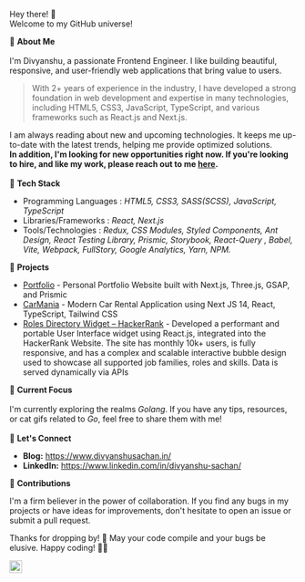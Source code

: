 Hey there! 👋  
Welcome to my GitHub universe!

🌟  **About Me** <br>
<br>
I'm Divyanshu, a passionate Frontend Engineer. I like building beautiful, responsive, and user-friendly web applications that bring value to users. 

> With 2+ years of experience in the industry, I have developed a strong
> foundation in web development and expertise in many technologies,
> including HTML5, CSS3, JavaScript, TypeScript, and various frameworks
> such as React.js and Next.js.

I am always reading about new and upcoming technologies. It keeps me up-to-date with the latest trends, helping me provide optimized solutions.<br>
**In addition, I'm looking for new opportunities right now. If you're looking to hire, and like my work, please reach out to me [here](mailto:divyanshusachan147@gmail.com).**
<br>
<br>
🚀  **Tech Stack**<br>

 - Programming Languages : *HTML5, CSS3, SASS(SCSS), JavaScript, TypeScript*
 - Libraries/Frameworks : *React, Next.js* 
 - Tools/Technologies : *Redux, CSS Modules, Styled Components, Ant Design, React Testing Library, Prismic, Storybook, React-Query , Babel, Vite, Webpack, FullStory, Google Analytics, Yarn, NPM.*

🎨  **Projects**
- [Portfolio](https://www.divyanshusachan.in/) - Personal Portfolio Website built with Next.js, Three.js, GSAP, and Prismic
- [CarMania](https://divyanshu-car-mania.vercel.app/) - Modern Car Rental Application using Next JS 14, React, TypeScript, Tailwind CSS
- [Roles Directory Widget – HackerRank](https://www.hackerrank.com/roles-directory/) - Developed a performant and portable User Interface widget using React.js, integrated into the HackerRank Website. The site has monthly 10k+ users, is fully responsive, and has a complex and scalable interactive bubble design used to showcase all supported job families, roles and skills. Data is served dynamically via APIs

🌱  **Current Focus**
<br>
<br>
I'm currently exploring the realms *Golang*. If you have any tips, resources, or cat gifs related to *Go*, feel free to share them with me!
<br>
<br>
🤝  **Let's Connect**
<br>
- **Blog:** https://www.divyanshusachan.in/
- **LinkedIn:** https://www.linkedin.com/in/divyanshu-sachan/
  

🙌 **Contributions**
  
I'm a firm believer in the power of collaboration. If you find any bugs in my projects or have ideas for improvements, don't hesitate to open an issue or submit a pull request.

Thanks for dropping by! 🚀 May your code compile and your bugs be elusive. Happy coding! 💃🏻

[<img align="left" alt="Instagram" width="22px" src="https://cdn.jsdelivr.net/npm/simple-icons@v3/icons/instagram.svg" />][instagram] 

[instagram]: https://www.instagram.com/dsac147/
